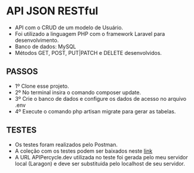 # API JSON RESTful
- API com o CRUD de um modelo de Usuário. 
- Foi utilizado a linguagem PHP com o framework Laravel para desenvolvimento. 
- Banco de dados: MySQL
- Métodos GET, POST, PUT|PATCH e DELETE desenvolvidos.

## PASSOS
- 1º Clone esse projeto.
- 2º No terminal insira o comando composer update.
- 3º Crie o banco de dados e configure os dados de acesso no arquivo .env
- 4º Execute o comando php artisan migrate para gerar as tabelas. 

## TESTES
- Os testes foram realizados pelo Postman.
- A coleção com os testes podem ser baixados neste [link](https://www.getpostman.com/collections/bf7e3ebf3af26427a992)
- A URL APIPercycle.dev utilizada no teste foi gerada pelo meu servidor local (Laragon) e deve ser substituida pelo localhost de seu servidor.